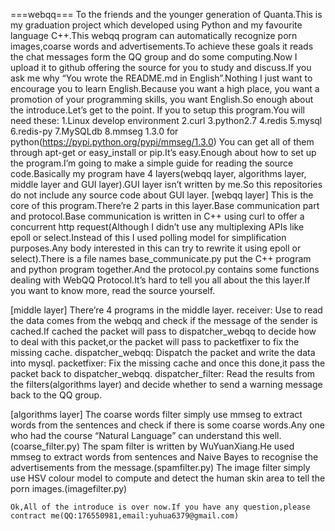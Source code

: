 ===webqq===
	To the friends and the younger generation of Quanta.This is my graduation project which developed using Python and my favourite language C++.This webqq program can automatically recognize porn images,coarse words and advertisements.To achieve these goals it reads the chat messages form the QQ group and do some computing.Now I upload it to github offering the source for you to study and discuss.If you ask me why “You wrote the README.md in English”.Nothing I just want to encourage you to learn English.Because you want a high place, you want a promotion of your programming skills, you want English.So enough about the introduce.Let’s get to the point.
If you to setup this program.You will need these:
			1.Linux develop environment
			2.curl
			3.python2.7
			4.redis
			5.mysql
			6.redis-py
			7.MySQLdb
			8.mmseg 1.3.0 for python(https://pypi.python.org/pypi/mmseg/1.3.0)
You can get all of them through apt-get or easy_install or pip.It’s easy.Enough about how to set up the program.I’m going to make a simple guide for reading the source code.Basically my program have 4 layers(webqq layer, algorithms layer, middle layer and GUI layer).GUI layer isn’t written by me.So this repositories do not include any source code about GUI layer.
[webqq layer]
This is the core of this program.There’re 2 parts in this layer.Base communication part and protocol.Base communication is written in C++ using curl to offer a concurrent http request(Although I didn’t use any multiplexing APIs like epoll or select.Instead of this I used polling model for simplification purposes.Any body interested in this can try to rewrite it using epoll or select).There is a file names base_communicate.py put the C++ program and python program together.And the protocol.py contains some functions dealing with WebQQ Protocol.It’s hard to tell you all about the this layer.If you want to know more, read the source yourself.


[middle layer]
There’re 4 programs in the middle layer.
	receiver:
		Use to read the data comes from the webqq and check if the message of the 		sender is cached.If cached the packet will pass to dispatcher_webqq to 			decide how to deal with this packet,or the packet will pass to packetfixer 		to fix the missing cache.
	dispatcher_webqq:
		Dispatch the packet and write the data into mysql.
	packetfixer:
		Fix the missing cache and once this done,it pass the packet back to 			dispatcher_webqq.
	dispatcher_filter:
		Read the results from the filters(algorithms layer) and decide whether to 		send a warning message back to the QQ group.
	

[algorithms layer]
The coarse words filter simply use mmseg to extract words from the sentences and check if there is some coarse words.Any one who had the course “Natural Language” can understand this well.(coarse_filter.py)
The spam filter is written by WuYuanXiang.He used mmseg to extract words from sentences and Naive Bayes to recognise the advertisements from the message.(spamfilter.py)
The image filter simply use HSV colour model to compute and detect the human skin area to tell the porn images.(imagefilter.py)

	Ok,All of the introduce is over now.If you have any question,please contract me(QQ:176550981,email:yuhua6379@gmail.com)
	
